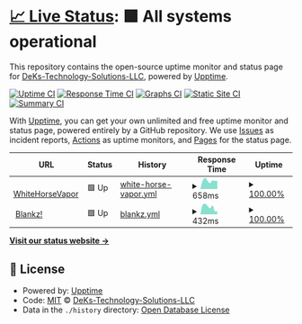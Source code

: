 # [📈 Live Status](https://DeKs-Technology-Solutions-LLC.github.io/uptime): <!--live status--> **🟩 All systems operational**

This repository contains the open-source uptime monitor and status page for [DeKs-Technology-Solutions-LLC](https://DeKs-Technology-Solutions-LLC.github.io/uptime), powered by [Upptime](https://github.com/upptime/upptime).

[![Uptime CI](https://github.com/DeKs-Technology-Solutions-LLC/uptime/workflows/Uptime%20CI/badge.svg)](https://github.com/DeKs-Technology-Solutions-LLC/uptime/actions?query=workflow%3A%22Uptime+CI%22)
[![Response Time CI](https://github.com/DeKs-Technology-Solutions-LLC/uptime/workflows/Response%20Time%20CI/badge.svg)](https://github.com/DeKs-Technology-Solutions-LLC/uptime/actions?query=workflow%3A%22Response+Time+CI%22)
[![Graphs CI](https://github.com/DeKs-Technology-Solutions-LLC/uptime/workflows/Graphs%20CI/badge.svg)](https://github.com/DeKs-Technology-Solutions-LLC/uptime/actions?query=workflow%3A%22Graphs+CI%22)
[![Static Site CI](https://github.com/DeKs-Technology-Solutions-LLC/uptime/workflows/Static%20Site%20CI/badge.svg)](https://github.com/DeKs-Technology-Solutions-LLC/uptime/actions?query=workflow%3A%22Static+Site+CI%22)
[![Summary CI](https://github.com/DeKs-Technology-Solutions-LLC/uptime/workflows/Summary%20CI/badge.svg)](https://github.com/DeKs-Technology-Solutions-LLC/uptime/actions?query=workflow%3A%22Summary+CI%22)

With [Upptime](https://upptime.js.org), you can get your own unlimited and free uptime monitor and status page, powered entirely by a GitHub repository. We use [Issues](https://github.com/DeKs-Technology-Solutions-LLC/uptime/issues) as incident reports, [Actions](https://github.com/DeKs-Technology-Solutions-LLC/uptime/actions) as uptime monitors, and [Pages](https://DeKs-Technology-Solutions-LLC.github.io/uptime) for the status page.

<!--start: status pages-->
<!-- This summary is generated by Upptime (https://github.com/upptime/upptime) -->
<!-- Do not edit this manually, your changes will be overwritten -->
<!-- prettier-ignore -->
| URL | Status | History | Response Time | Uptime |
| --- | ------ | ------- | ------------- | ------ |
| <img alt="" src="https://icons.duckduckgo.com/ip3/vapewh.com.ico" height="13"> [WhiteHorseVapor](https://vapewh.com/) | 🟩 Up | [white-horse-vapor.yml](https://github.com/DeKs-Technology-Solutions-LLC/uptime/commits/HEAD/history/white-horse-vapor.yml) | <details><summary><img alt="Response time graph" src="./graphs/white-horse-vapor/response-time-week.png" height="20"> 658ms</summary><br><a href="https://DeKs-Technology-Solutions-LLC.github.io/uptime/history/white-horse-vapor"><img alt="Response time 619" src="https://img.shields.io/endpoint?url=https%3A%2F%2Fraw.githubusercontent.com%2FDeKs-Technology-Solutions-LLC%2Fuptime%2FHEAD%2Fapi%2Fwhite-horse-vapor%2Fresponse-time.json"></a><br><a href="https://DeKs-Technology-Solutions-LLC.github.io/uptime/history/white-horse-vapor"><img alt="24-hour response time 656" src="https://img.shields.io/endpoint?url=https%3A%2F%2Fraw.githubusercontent.com%2FDeKs-Technology-Solutions-LLC%2Fuptime%2FHEAD%2Fapi%2Fwhite-horse-vapor%2Fresponse-time-day.json"></a><br><a href="https://DeKs-Technology-Solutions-LLC.github.io/uptime/history/white-horse-vapor"><img alt="7-day response time 658" src="https://img.shields.io/endpoint?url=https%3A%2F%2Fraw.githubusercontent.com%2FDeKs-Technology-Solutions-LLC%2Fuptime%2FHEAD%2Fapi%2Fwhite-horse-vapor%2Fresponse-time-week.json"></a><br><a href="https://DeKs-Technology-Solutions-LLC.github.io/uptime/history/white-horse-vapor"><img alt="30-day response time 619" src="https://img.shields.io/endpoint?url=https%3A%2F%2Fraw.githubusercontent.com%2FDeKs-Technology-Solutions-LLC%2Fuptime%2FHEAD%2Fapi%2Fwhite-horse-vapor%2Fresponse-time-month.json"></a><br><a href="https://DeKs-Technology-Solutions-LLC.github.io/uptime/history/white-horse-vapor"><img alt="1-year response time 619" src="https://img.shields.io/endpoint?url=https%3A%2F%2Fraw.githubusercontent.com%2FDeKs-Technology-Solutions-LLC%2Fuptime%2FHEAD%2Fapi%2Fwhite-horse-vapor%2Fresponse-time-year.json"></a></details> | <details><summary><a href="https://DeKs-Technology-Solutions-LLC.github.io/uptime/history/white-horse-vapor">100.00%</a></summary><a href="https://DeKs-Technology-Solutions-LLC.github.io/uptime/history/white-horse-vapor"><img alt="All-time uptime 100.00%" src="https://img.shields.io/endpoint?url=https%3A%2F%2Fraw.githubusercontent.com%2FDeKs-Technology-Solutions-LLC%2Fuptime%2FHEAD%2Fapi%2Fwhite-horse-vapor%2Fuptime.json"></a><br><a href="https://DeKs-Technology-Solutions-LLC.github.io/uptime/history/white-horse-vapor"><img alt="24-hour uptime 100.00%" src="https://img.shields.io/endpoint?url=https%3A%2F%2Fraw.githubusercontent.com%2FDeKs-Technology-Solutions-LLC%2Fuptime%2FHEAD%2Fapi%2Fwhite-horse-vapor%2Fuptime-day.json"></a><br><a href="https://DeKs-Technology-Solutions-LLC.github.io/uptime/history/white-horse-vapor"><img alt="7-day uptime 100.00%" src="https://img.shields.io/endpoint?url=https%3A%2F%2Fraw.githubusercontent.com%2FDeKs-Technology-Solutions-LLC%2Fuptime%2FHEAD%2Fapi%2Fwhite-horse-vapor%2Fuptime-week.json"></a><br><a href="https://DeKs-Technology-Solutions-LLC.github.io/uptime/history/white-horse-vapor"><img alt="30-day uptime 100.00%" src="https://img.shields.io/endpoint?url=https%3A%2F%2Fraw.githubusercontent.com%2FDeKs-Technology-Solutions-LLC%2Fuptime%2FHEAD%2Fapi%2Fwhite-horse-vapor%2Fuptime-month.json"></a><br><a href="https://DeKs-Technology-Solutions-LLC.github.io/uptime/history/white-horse-vapor"><img alt="1-year uptime 100.00%" src="https://img.shields.io/endpoint?url=https%3A%2F%2Fraw.githubusercontent.com%2FDeKs-Technology-Solutions-LLC%2Fuptime%2FHEAD%2Fapi%2Fwhite-horse-vapor%2Fuptime-year.json"></a></details>
| <img alt="" src="https://icons.duckduckgo.com/ip3/blankzpods.com.ico" height="13"> [Blankz!](https://blankzpods.com/) | 🟩 Up | [blankz.yml](https://github.com/DeKs-Technology-Solutions-LLC/uptime/commits/HEAD/history/blankz.yml) | <details><summary><img alt="Response time graph" src="./graphs/blankz/response-time-week.png" height="20"> 432ms</summary><br><a href="https://DeKs-Technology-Solutions-LLC.github.io/uptime/history/blankz"><img alt="Response time 388" src="https://img.shields.io/endpoint?url=https%3A%2F%2Fraw.githubusercontent.com%2FDeKs-Technology-Solutions-LLC%2Fuptime%2FHEAD%2Fapi%2Fblankz%2Fresponse-time.json"></a><br><a href="https://DeKs-Technology-Solutions-LLC.github.io/uptime/history/blankz"><img alt="24-hour response time 193" src="https://img.shields.io/endpoint?url=https%3A%2F%2Fraw.githubusercontent.com%2FDeKs-Technology-Solutions-LLC%2Fuptime%2FHEAD%2Fapi%2Fblankz%2Fresponse-time-day.json"></a><br><a href="https://DeKs-Technology-Solutions-LLC.github.io/uptime/history/blankz"><img alt="7-day response time 432" src="https://img.shields.io/endpoint?url=https%3A%2F%2Fraw.githubusercontent.com%2FDeKs-Technology-Solutions-LLC%2Fuptime%2FHEAD%2Fapi%2Fblankz%2Fresponse-time-week.json"></a><br><a href="https://DeKs-Technology-Solutions-LLC.github.io/uptime/history/blankz"><img alt="30-day response time 388" src="https://img.shields.io/endpoint?url=https%3A%2F%2Fraw.githubusercontent.com%2FDeKs-Technology-Solutions-LLC%2Fuptime%2FHEAD%2Fapi%2Fblankz%2Fresponse-time-month.json"></a><br><a href="https://DeKs-Technology-Solutions-LLC.github.io/uptime/history/blankz"><img alt="1-year response time 388" src="https://img.shields.io/endpoint?url=https%3A%2F%2Fraw.githubusercontent.com%2FDeKs-Technology-Solutions-LLC%2Fuptime%2FHEAD%2Fapi%2Fblankz%2Fresponse-time-year.json"></a></details> | <details><summary><a href="https://DeKs-Technology-Solutions-LLC.github.io/uptime/history/blankz">100.00%</a></summary><a href="https://DeKs-Technology-Solutions-LLC.github.io/uptime/history/blankz"><img alt="All-time uptime 100.00%" src="https://img.shields.io/endpoint?url=https%3A%2F%2Fraw.githubusercontent.com%2FDeKs-Technology-Solutions-LLC%2Fuptime%2FHEAD%2Fapi%2Fblankz%2Fuptime.json"></a><br><a href="https://DeKs-Technology-Solutions-LLC.github.io/uptime/history/blankz"><img alt="24-hour uptime 100.00%" src="https://img.shields.io/endpoint?url=https%3A%2F%2Fraw.githubusercontent.com%2FDeKs-Technology-Solutions-LLC%2Fuptime%2FHEAD%2Fapi%2Fblankz%2Fuptime-day.json"></a><br><a href="https://DeKs-Technology-Solutions-LLC.github.io/uptime/history/blankz"><img alt="7-day uptime 100.00%" src="https://img.shields.io/endpoint?url=https%3A%2F%2Fraw.githubusercontent.com%2FDeKs-Technology-Solutions-LLC%2Fuptime%2FHEAD%2Fapi%2Fblankz%2Fuptime-week.json"></a><br><a href="https://DeKs-Technology-Solutions-LLC.github.io/uptime/history/blankz"><img alt="30-day uptime 100.00%" src="https://img.shields.io/endpoint?url=https%3A%2F%2Fraw.githubusercontent.com%2FDeKs-Technology-Solutions-LLC%2Fuptime%2FHEAD%2Fapi%2Fblankz%2Fuptime-month.json"></a><br><a href="https://DeKs-Technology-Solutions-LLC.github.io/uptime/history/blankz"><img alt="1-year uptime 100.00%" src="https://img.shields.io/endpoint?url=https%3A%2F%2Fraw.githubusercontent.com%2FDeKs-Technology-Solutions-LLC%2Fuptime%2FHEAD%2Fapi%2Fblankz%2Fuptime-year.json"></a></details>

<!--end: status pages-->

[**Visit our status website →**](https://DeKs-Technology-Solutions-LLC.github.io/uptime)

## 📄 License

- Powered by: [Upptime](https://github.com/upptime/upptime)
- Code: [MIT](./LICENSE) © [DeKs-Technology-Solutions-LLC](https://DeKs-Technology-Solutions-LLC.github.io/uptime)
- Data in the `./history` directory: [Open Database License](https://opendatacommons.org/licenses/odbl/1-0/)

